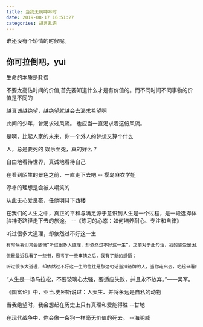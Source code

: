 ```yaml
---
title: 当我无病呻吟时
date: 2019-08-17 16:51:27
categories: 胡言乱语
---
```


谁还没有个矫情的时候呢。

<!--more-->

## 你可拉倒吧，yui

生命的本质是耗费

不要太高估时间的价值,首先要知道什么才是有价值的。而不同时间不同事物的价值是不同的

越真诚越绝望，越绝望就越会去渴求希望啊

此间的少年，曾渴求过风流。
也应当一直渴求着这份风流。

是啊，比起人家的未来，你一个外人的梦想又算个什么

人，总是要死的
娱乐至死，真的好么？

自由地看待世界，真诚地看待自己

在看到陌生的景色之前，一直走下去吧 -- 樱岛麻衣学姐

淳朴的理想是会被人嘲笑的

从此无心爱良夜，任他明月下西楼

在我们的人生之中，真正的平和与满足源于意识到人生是一个过程，是一段选择体验神奇路径走下去的旅途。 --《练习的心态：如何培养耐心、专注和自律》

听过很多大道理，却依然过不好这一生

```txt
有时候我们常会感慨”听过很多大道理，却依然过不好这一生“。之前对于此句话，我的感受是因为我们并没有实践它，收藏就以为看了，看过就以为懂了。所以导致了我们并没有过好这一生，这句话被我归类为毒鸡汤。

但是最近我看了一些书，思考了一些事情之后，我有了新的感悟：

听过很多大道理，却依然过不好这一生的往往是那这句话当挡箭牌的人，当你走出去，站起来看的时候，你会发现，那些过着令人羡慕的人生的人，其实他们听的道理也许和你听的并不一样。因为，鸡汤也有高下之分。
```

“人生是一场马拉松，不要玻璃心太强，要适应失败，并且永不放弃。”——吴军。

《国富论》中，亚当.史密斯说过：人天生、并将永远是自私的动物

当我绝望时，我会想起在历史上只有真理和爱能得胜 --甘地

在现代战争中，你会像一条狗一样毫无价值的死去。 --海明威
